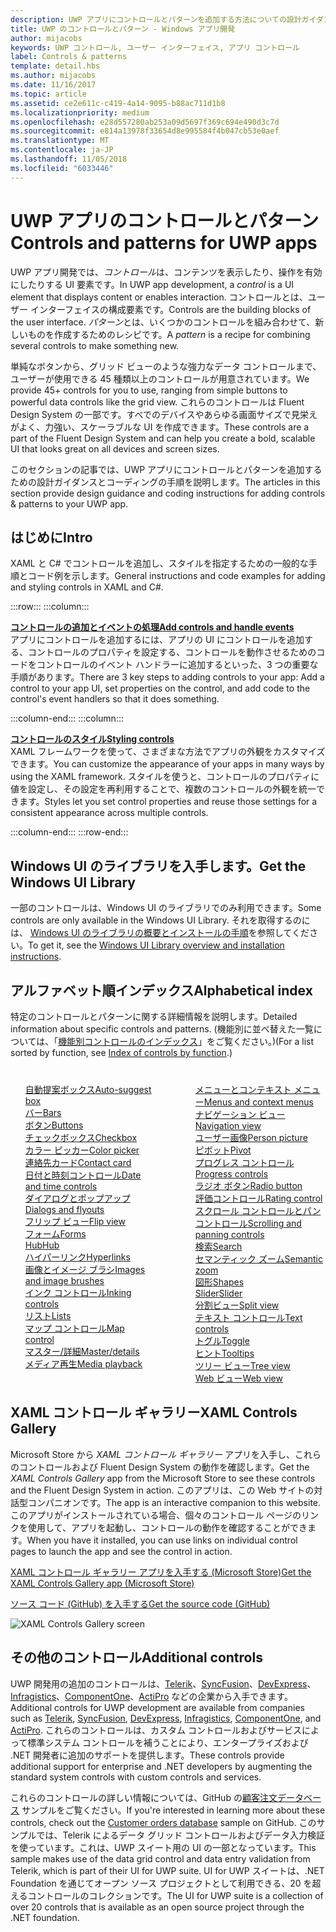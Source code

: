 ```yaml
---
description: UWP アプリにコントロールとパターンを追加する方法についての設計ガイダンスとコーディングの手順を説明します。 アプリで使用できる 45 種類以上の強力なコントロールを紹介します。
title: UWP のコントロールとパターン - Windows アプリ開発
author: mijacobs
keywords: UWP コントロール, ユーザー インターフェイス, アプリ コントロール
label: Controls & patterns
template: detail.hbs
ms.author: mijacobs
ms.date: 11/16/2017
ms.topic: article
ms.assetid: ce2e611c-c419-4a14-9095-b88ac711d1b8
ms.localizationpriority: medium
ms.openlocfilehash: e28d557280ab253a09d5697f369c694e490d3c7d
ms.sourcegitcommit: e814a13978f33654d8e995584f4b047cb53e0aef
ms.translationtype: MT
ms.contentlocale: ja-JP
ms.lasthandoff: 11/05/2018
ms.locfileid: "6033446"
---
```

# <a name="controls-and-patterns-for-uwp-apps"></a><span data-ttu-id="e6a0d-105">UWP アプリのコントロールとパターン</span><span class="sxs-lookup"><span data-stu-id="e6a0d-105">Controls and patterns for UWP apps</span></span>
 

<span data-ttu-id="e6a0d-106">UWP アプリ開発では、<i>コントロール</i>は、コンテンツを表示したり、操作を有効にしたりする UI 要素です。</span><span class="sxs-lookup"><span data-stu-id="e6a0d-106">In UWP app development, a <i>control</i> is a UI element that displays content or enables interaction.</span></span> <span data-ttu-id="e6a0d-107">コントロールとは、ユーザー インターフェイスの構成要素です。</span><span class="sxs-lookup"><span data-stu-id="e6a0d-107">Controls are the building blocks of the user interface.</span></span> <span data-ttu-id="e6a0d-108"><i>パターン</i>とは、いくつかのコントロールを組み合わせて、新しいものを作成するためのレシピです。</span><span class="sxs-lookup"><span data-stu-id="e6a0d-108">A <i>pattern</i> is a recipe for combining several controls to make something new.</span></span>

<span data-ttu-id="e6a0d-109">単純なボタンから、グリッド ビューのような強力なデータ コントロールまで、ユーザーが使用できる 45 種類以上のコントロールが用意されています。</span><span class="sxs-lookup"><span data-stu-id="e6a0d-109">We provide 45+ controls for you to use, ranging from simple buttons to powerful data controls like the grid view.</span></span>  <span data-ttu-id="e6a0d-110">これらのコントロールは Fluent Design System の一部です。すべでのデバイスやあらゆる画面サイズで見栄えがよく、力強い、スケーラブルな UI を作成できます。</span><span class="sxs-lookup"><span data-stu-id="e6a0d-110">These controls are a part of the Fluent Design System and can help you create a bold, scalable UI that looks great on all devices and screen sizes.</span></span> 

<span data-ttu-id="e6a0d-111">このセクションの記事では、UWP アプリにコントロールとパターンを追加するための設計ガイダンスとコーディングの手順を説明します。</span><span class="sxs-lookup"><span data-stu-id="e6a0d-111">The articles in this section provide design guidance and coding instructions for adding controls & patterns to your UWP app.</span></span> 

## <a name="intro"></a><span data-ttu-id="e6a0d-112">はじめに</span><span class="sxs-lookup"><span data-stu-id="e6a0d-112">Intro</span></span>

<span data-ttu-id="e6a0d-113">XAML と C# でコントロールを追加し、スタイルを指定するための一般的な手順とコード例を示します。</span><span class="sxs-lookup"><span data-stu-id="e6a0d-113">General instructions and code examples for adding and styling controls in XAML and C#.</span></span>

:::row:::
    :::column:::
      <p><b><a href="controls-and-events-intro.md"><span data-ttu-id="e6a0d-114">コントロールの追加とイベントの処理</span><span class="sxs-lookup"><span data-stu-id="e6a0d-114">Add controls and handle events</span></span></a></b> <br/>
<span data-ttu-id="e6a0d-115">アプリにコントロールを追加するには、アプリの UI にコントロールを追加する、コントロールのプロパティを設定する、コントロールを動作させるためのコードをコントロールのイベント ハンドラーに追加するといった、3 つの重要な手順があります。</span><span class="sxs-lookup"><span data-stu-id="e6a0d-115">There are 3 key steps to adding controls to your app: Add a control to your app UI, set properties on the control, and add code to the control's event handlers so that it does something.</span></span></p>
    :::column-end:::
    :::column:::
      <p><b><a href="xaml-styles.md"><span data-ttu-id="e6a0d-116">コントロールのスタイル</span><span class="sxs-lookup"><span data-stu-id="e6a0d-116">Styling controls</span></span></a></b> <br/>
<span data-ttu-id="e6a0d-117">XAML フレームワークを使って、さまざまな方法でアプリの外観をカスタマイズできます。</span><span class="sxs-lookup"><span data-stu-id="e6a0d-117">You can customize the appearance of your apps in many ways by using the XAML framework.</span></span> <span data-ttu-id="e6a0d-118">スタイルを使うと、コントロールのプロパティに値を設定し、その設定を再利用することで、複数のコントロールの外観を統一できます。</span><span class="sxs-lookup"><span data-stu-id="e6a0d-118">Styles let you set control properties and reuse those settings for a consistent appearance across multiple controls.</span></span></p>
    :::column-end:::
:::row-end:::

## <a name="get-the-windows-ui-library"></a><span data-ttu-id="e6a0d-119">Windows UI のライブラリを入手します。</span><span class="sxs-lookup"><span data-stu-id="e6a0d-119">Get the Windows UI Library</span></span>
<span data-ttu-id="e6a0d-120">一部のコントロールは、Windows UI のライブラリでのみ利用できます。</span><span class="sxs-lookup"><span data-stu-id="e6a0d-120">Some controls are only available in the Windows UI Library.</span></span> <span data-ttu-id="e6a0d-121">それを取得するのには、 [Windows UI のライブラリの概要とインストールの手順](/uwp/toolkits/winui/)を参照してください。</span><span class="sxs-lookup"><span data-stu-id="e6a0d-121">To get it, see the [Windows UI Library overview and installation instructions](/uwp/toolkits/winui/).</span></span>

## <a name="alphabetical-index"></a><span data-ttu-id="e6a0d-122">アルファベット順インデックス</span><span class="sxs-lookup"><span data-stu-id="e6a0d-122">Alphabetical index</span></span> 

<span data-ttu-id="e6a0d-123">特定のコントロールとパターンに関する詳細情報を説明します。</span><span class="sxs-lookup"><span data-stu-id="e6a0d-123">Detailed information about specific controls and patterns.</span></span> <span data-ttu-id="e6a0d-124">(機能別に並べ替えた一覧については、「<a href="controls-by-function.md">機能別コントロールのインデックス</a>」をご覧ください。)</span><span class="sxs-lookup"><span data-stu-id="e6a0d-124">(For a list sorted by function, see <a href="controls-by-function.md">Index of controls by function</a>.)</span></span>

<div style="column-count: 2; column-gap: 40px; margin-top: 40px;" >
<ul style="margin-top: 0px; padding-top: 0px; list-style-type: none;">
<li style="list-style-type: none;"><a href="auto-suggest-box.md"><span data-ttu-id="e6a0d-125">自動提案ボックス</span><span class="sxs-lookup"><span data-stu-id="e6a0d-125">Auto-suggest box</span></span></a></li>

<li style="list-style-type: none;"><a href="app-bars.md"><span data-ttu-id="e6a0d-126">バー</span><span class="sxs-lookup"><span data-stu-id="e6a0d-126">Bars</span></span></a></li>

<li style="list-style-type: none;"><a href="buttons.md"><span data-ttu-id="e6a0d-127">ボタン</span><span class="sxs-lookup"><span data-stu-id="e6a0d-127">Buttons</span></span></a></li>

<li style="list-style-type: none;"><a href="checkbox.md"><span data-ttu-id="e6a0d-128">チェックボックス</span><span class="sxs-lookup"><span data-stu-id="e6a0d-128">Checkbox</span></span> </a></li>

<li style="list-style-type: none;"><a href="color-picker.md"><span data-ttu-id="e6a0d-129">カラー ピッカー</span><span class="sxs-lookup"><span data-stu-id="e6a0d-129">Color picker</span></span></a></li>

<li style="list-style-type: none;"><a href="contact-card.md"><span data-ttu-id="e6a0d-130">連絡先カード</span><span class="sxs-lookup"><span data-stu-id="e6a0d-130">Contact card</span></span></a></li>

<li style="list-style-type: none;"><a href="date-and-time.md"><span data-ttu-id="e6a0d-131">日付と時刻コントロール</span><span class="sxs-lookup"><span data-stu-id="e6a0d-131">Date and time controls</span></span></a></li>

<li style="list-style-type: none;"><a href="dialogs-and-flyouts/index.md"><span data-ttu-id="e6a0d-132">ダイアログとポップアップ</span><span class="sxs-lookup"><span data-stu-id="e6a0d-132">Dialogs and flyouts</span></span></a></li>

<li style="list-style-type: none;"><a href="flipview.md"><span data-ttu-id="e6a0d-133">フリップ ビュー</span><span class="sxs-lookup"><span data-stu-id="e6a0d-133">Flip view</span></span></a></li>

<li style="list-style-type: none;"><a href="forms.md"><span data-ttu-id="e6a0d-134">フォーム</span><span class="sxs-lookup"><span data-stu-id="e6a0d-134">Forms</span></span></a></li>

<li style="list-style-type: none;"><a href="hub.md"><span data-ttu-id="e6a0d-135">Hub</span><span class="sxs-lookup"><span data-stu-id="e6a0d-135">Hub</span></span></a></li>

<li style="list-style-type: none;"><a href="hyperlinks.md"><span data-ttu-id="e6a0d-136">ハイパーリンク</span><span class="sxs-lookup"><span data-stu-id="e6a0d-136">Hyperlinks</span></span></a></li>

<li style="list-style-type: none;"><a href="images-imagebrushes.md"><span data-ttu-id="e6a0d-137">画像とイメージ ブラシ</span><span class="sxs-lookup"><span data-stu-id="e6a0d-137">Images and image brushes</span></span></a></li>

<li style="list-style-type: none;"><a href="inking-controls.md"><span data-ttu-id="e6a0d-138">インク コントロール</span><span class="sxs-lookup"><span data-stu-id="e6a0d-138">Inking controls</span></span></a></li>

<li style="list-style-type: none;"><a href="lists.md"><span data-ttu-id="e6a0d-139">リスト</span><span class="sxs-lookup"><span data-stu-id="e6a0d-139">Lists</span></span></a></li>

<li style="list-style-type: none;"><a href="../../maps-and-location/controls-map.md"><span data-ttu-id="e6a0d-140">マップ コントロール</span><span class="sxs-lookup"><span data-stu-id="e6a0d-140">Map control</span></span></a></li>

<li style="list-style-type: none;"><a href="master-details.md"><span data-ttu-id="e6a0d-141">マスター/詳細</span><span class="sxs-lookup"><span data-stu-id="e6a0d-141">Master/details</span></span></a></li>

<li style="list-style-type: none;"><a href="media-playback.md"><span data-ttu-id="e6a0d-142">メディア再生</span><span class="sxs-lookup"><span data-stu-id="e6a0d-142">Media playback</span></span></a></li>

<li style="list-style-type: none;"><a href="menus.md"><span data-ttu-id="e6a0d-143">メニューとコンテキスト メニュー</span><span class="sxs-lookup"><span data-stu-id="e6a0d-143">Menus and context menus</span></span></a></li>

<li style="list-style-type: none;"><a href="navigationview.md"><span data-ttu-id="e6a0d-144">ナビゲーション ビュー</span><span class="sxs-lookup"><span data-stu-id="e6a0d-144">Navigation view</span></span></a></li>

<li style="list-style-type: none;"><a href="person-picture.md"><span data-ttu-id="e6a0d-145">ユーザー画像</span><span class="sxs-lookup"><span data-stu-id="e6a0d-145">Person picture</span></span></a></li>

<li style="list-style-type: none;"><a href="pivot.md"><span data-ttu-id="e6a0d-146">ピボット</span><span class="sxs-lookup"><span data-stu-id="e6a0d-146">Pivot</span></span></a></li>

<li style="list-style-type: none;"><a href="progress-controls.md"><span data-ttu-id="e6a0d-147">プログレス コントロール</span><span class="sxs-lookup"><span data-stu-id="e6a0d-147">Progress controls</span></span></a></li>

<li style="list-style-type: none;"><a href="radio-button.md"><span data-ttu-id="e6a0d-148">ラジオ ボタン</span><span class="sxs-lookup"><span data-stu-id="e6a0d-148">Radio button</span></span></a></li>

<li style="list-style-type: none;"><a href="rating.md"><span data-ttu-id="e6a0d-149">評価コントロール</span><span class="sxs-lookup"><span data-stu-id="e6a0d-149">Rating control</span></span></a></li>

<li style="list-style-type: none;"><a href="scroll-controls.md"><span data-ttu-id="e6a0d-150">スクロール コントロールとパン コントロール</span><span class="sxs-lookup"><span data-stu-id="e6a0d-150">Scrolling and panning controls</span></span></a></li>

<li style="list-style-type: none;"><a href="search.md"><span data-ttu-id="e6a0d-151">検索</span><span class="sxs-lookup"><span data-stu-id="e6a0d-151">Search</span></span></a></li>

<li style="list-style-type: none;"><a href="semantic-zoom.md"><span data-ttu-id="e6a0d-152">セマンティック ズーム</span><span class="sxs-lookup"><span data-stu-id="e6a0d-152">Semantic zoom</span></span></a></li>

<li style="list-style-type: none;"><a href="shapes.md"><span data-ttu-id="e6a0d-153">図形</span><span class="sxs-lookup"><span data-stu-id="e6a0d-153">Shapes</span></span></a></li>

<li style="list-style-type: none;"><a href="slider.md"><span data-ttu-id="e6a0d-154">Slider</span><span class="sxs-lookup"><span data-stu-id="e6a0d-154">Slider</span></span></a></li>

<li style="list-style-type: none;"><a href="split-view.md"><span data-ttu-id="e6a0d-155">分割ビュー</span><span class="sxs-lookup"><span data-stu-id="e6a0d-155">Split view</span></span></a></li>

<li style="list-style-type: none;"><a href="text-controls.md"><span data-ttu-id="e6a0d-156">テキスト コントロール</span><span class="sxs-lookup"><span data-stu-id="e6a0d-156">Text controls</span></span></a></li>


<li style="list-style-type: none;"><a href="toggles.md"><span data-ttu-id="e6a0d-157">トグル</span><span class="sxs-lookup"><span data-stu-id="e6a0d-157">Toggle</span></span></a></li>
<li style="list-style-type: none;"><a href="tooltips.md"><span data-ttu-id="e6a0d-158">ヒント</span><span class="sxs-lookup"><span data-stu-id="e6a0d-158">Tooltips</span></span></a></li>

<li style="list-style-type: none;"><a href="tree-view.md"><span data-ttu-id="e6a0d-159">ツリー ビュー</span><span class="sxs-lookup"><span data-stu-id="e6a0d-159">Tree view</span></span></a></li>

<li style="list-style-type: none;"><a href="web-view.md"><span data-ttu-id="e6a0d-160">Web ビュー</span><span class="sxs-lookup"><span data-stu-id="e6a0d-160">Web view</span></span></a></li>
</ul>
</div>

## <a name="xaml-controls-gallery"></a><span data-ttu-id="e6a0d-161">XAML コントロール ギャラリー</span><span class="sxs-lookup"><span data-stu-id="e6a0d-161">XAML Controls Gallery</span></span>

<span data-ttu-id="e6a0d-162">Microsoft Store から _XAML コントロール ギャラリー_ アプリを入手し、これらのコントロールおよび Fluent Design System の動作を確認します。</span><span class="sxs-lookup"><span data-stu-id="e6a0d-162">Get the _XAML Controls Gallery_ app from the Microsoft Store to see these controls and the Fluent Design System in action.</span></span> <span data-ttu-id="e6a0d-163">このアプリは、この Web サイトの対話型コンパニオンです。</span><span class="sxs-lookup"><span data-stu-id="e6a0d-163">The app is an interactive companion to this website.</span></span> <span data-ttu-id="e6a0d-164">このアプリがインストールされている場合、個々のコントロール ページのリンクを使用して、アプリを起動し、コントロールの動作を確認することができます。</span><span class="sxs-lookup"><span data-stu-id="e6a0d-164">When you have it installed, you can use links on individual control pages to launch the app and see the control in action.</span></span>

<a href="https://www.microsoft.com/store/productId/9MSVH128X2ZT"><span data-ttu-id="e6a0d-165">XAML コントロール ギャラリー アプリを入手する (Microsoft Store)</span><span class="sxs-lookup"><span data-stu-id="e6a0d-165">Get the XAML Controls Gallery app (Microsoft Store)</span></span></a>

<a href="https://github.com/Microsoft/Windows-universal-samples/tree/master/Samples/XamlUIBasics"><span data-ttu-id="e6a0d-166">ソース コード (GitHub) を入手する</span><span class="sxs-lookup"><span data-stu-id="e6a0d-166">Get the source code (GitHub)</span></span></a>

<img src="images/xaml-controls-gallery.png" alt="XAML Controls Gallery screen" />

## <a name="additional-controls"></a><span data-ttu-id="e6a0d-167">その他のコントロール</span><span class="sxs-lookup"><span data-stu-id="e6a0d-167">Additional controls</span></span>

<span data-ttu-id="e6a0d-168">UWP 開発用の追加のコントロールは、<a href="http://www.telerik.com/">Telerik</a>、<a href="https://www.syncfusion.com/products/uwp">SyncFusion</a>、<a href="https://www.devexpress.com/Products/NET/Controls/Win10Apps/">DevExpress</a>、<a href="http://www.infragistics.com/products/universal-windows-platform">Infragistics</a>、<a href="https://www.componentone.com/Studio/Platform/UWP">ComponentOne</a>、<a href="http://www.actiprosoftware.com/products/controls/universal">ActiPro</a> などの企業から入手できます。</span><span class="sxs-lookup"><span data-stu-id="e6a0d-168">Additional controls for UWP development are available from companies such as <a href="http://www.telerik.com/">Telerik</a>, <a href="https://www.syncfusion.com/products/uwp">SyncFusion</a>, <a href="https://www.devexpress.com/Products/NET/Controls/Win10Apps/">DevExpress</a>, <a href="http://www.infragistics.com/products/universal-windows-platform">Infragistics</a>, <a href="https://www.componentone.com/Studio/Platform/UWP">ComponentOne</a>, and <a href="http://www.actiprosoftware.com/products/controls/universal">ActiPro</a>.</span></span> <span data-ttu-id="e6a0d-169">これらのコントロールは、カスタム コントロールおよびサービスによって標準システム コントロールを補うことにより、エンタープライズおよび .NET 開発者に追加のサポートを提供します。</span><span class="sxs-lookup"><span data-stu-id="e6a0d-169">These controls provide additional support for enterprise and .NET developers by augmenting the standard system controls with custom controls and services.</span></span>  

<span data-ttu-id="e6a0d-170">これらのコントロールの詳しい情報については、GitHub の<a href="https://github.com/Microsoft/Windows-appsample-customers-orders-database">顧客注文データベース</a> サンプルをご覧ください。</span><span class="sxs-lookup"><span data-stu-id="e6a0d-170">If you're interested in learning more about these controls, check out the <a href="https://github.com/Microsoft/Windows-appsample-customers-orders-database">Customer orders database</a> sample on GitHub.</span></span> <span data-ttu-id="e6a0d-171">このサンプルでは、Telerik によるデータ グリッド コントロールおよびデータ入力検証を使っています。これは、UWP スイート用の UI の一部となっています。</span><span class="sxs-lookup"><span data-stu-id="e6a0d-171">This sample makes use of the data grid control and data entry validation from Telerik, which is part of their UI for UWP suite.</span></span> <span data-ttu-id="e6a0d-172">UI for UWP スイートは、.NET Foundation を通じてオープン ソース プロジェクトとして利用できる、20 を超えるコントロールのコレクションです。</span><span class="sxs-lookup"><span data-stu-id="e6a0d-172">The UI for UWP suite is a collection of over 20 controls that is available as an open source project through the .NET foundation.</span></span>
